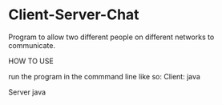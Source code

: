 # Client-Server-Chat

Program to allow two different people on different networks to communicate.

HOW TO USE

run the program in the commmand line like so:
Client:
java <executablename> <hostIP> <portNumber>

Server
java <executablename> <portNumber>
